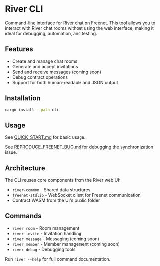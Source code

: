 # River CLI

Command-line interface for River chat on Freenet. This tool allows you to interact with River chat rooms without using the web interface, making it ideal for debugging, automation, and testing.

## Features

- Create and manage chat rooms
- Generate and accept invitations
- Send and receive messages (coming soon)
- Debug contract operations
- Support for both human-readable and JSON output

## Installation

```bash
cargo install --path cli
```

## Usage

See [QUICK_START.md](QUICK_START.md) for basic usage.

See [REPRODUCE_FREENET_BUG.md](REPRODUCE_FREENET_BUG.md) for debugging the synchronization issue.

## Architecture

The CLI reuses core components from the River web UI:
- `river-common` - Shared data structures
- `freenet-stdlib` - WebSocket client for Freenet communication
- Contract WASM from the UI's public folder

## Commands

- `river room` - Room management
- `river invite` - Invitation handling  
- `river message` - Messaging (coming soon)
- `river member` - Member management (coming soon)
- `river debug` - Debugging tools

Run `river --help` for full command documentation.